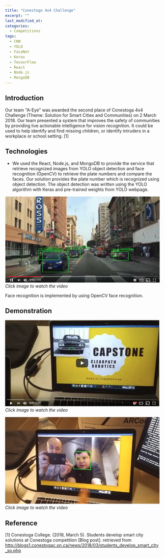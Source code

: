 ```yaml
---
title: "Conestoga 4x4 Challenge"
excerpt: ""
last_modified_at:
categories:
  - Competitions
tags:
  - CNN
  - YOLO
  - FaceNet
  - Keras
  - TensorFlow
  - React
  - Node.js
  - MongoDB
---
```


## Introduction
Our team "A-Eye" was awarded the second place of Conestoga 4x4 Challenge (Theme: Solution for Smart Cities and Communities) on 2 March 2018. Our team presented a system that improves the safety of communities by providing live actionable intelligence for vision recognition. It could be used to help identify and find missing children, or identify intruders in a workplace or school setting. [1]

## Technologies
* We used the React, Node.js, and MongoDB to provide the service that retrieve recognized images from YOLO object detection and face recognition (OpenCV) to retrieve the plate numbers and compare the faces. Our solution provides the plate number which is recognized using object detection. The object detection was written using the YOLO algorithm with Keras and pre-trained weights from YOLO webpage.  

[![4x4 yolo](/images/aeye_yolo.jpg)](https://youtu.be/H2RGQ__uPek)   
*Click image to watch the video*  

Face recognition is implemented by using OpenCV face recognition.

## Demonstration

[![4x4 demo1](/images/aeye_demo1.jpg)](https://youtu.be/CKeFFsbr1Bk)   
*Click image to watch the video*  

[![4x4 demo1](/images/aeye_demo2.jpg)](https://youtu.be/BalvurrTwPI)   
*Click image to watch the video*  


## Reference
[1] Conestoga College. (2018, March 5). Students develop smart city solutions at Conestoga competition [Blog post]. retrieved from http://blogs1.conestogac.on.ca/news/2018/03/students_develop_smart_city_so.php  
